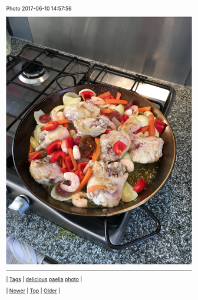 <!--
title: Photo 2017-06-10 14
date: 2020-06-28T15:27:00.167Z
tags: delicious, paella, photo
-->


Photo 2017-06-10 14:57:56

![](161659452039-0.jpg)

<!--BOTTOM-POST-NAVIGATION-->
---

| [Tags](tags.md) | [delicious](tag-delicious.md) [paella](tag-paella.md) [photo](tag-photo.md) |

| [Newer](161432234609.md) | [Top](index.md) | [Older](161732634209.md) |